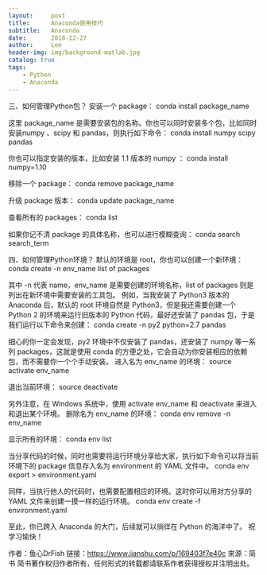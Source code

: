 ```yaml
---
layout:     post
title:      Anaconda使用技巧
subtitle:   Anaconda
date:       2018-12-27
author:     Lee
header-img: img/background-matlab.jpg
catalog: true
tags:
    - Python
    - Anaconda
---
```


三、如何管理Python包？
安装一个 package：
conda install package_name

这里 package_name 是需要安装包的名称。你也可以同时安装多个包，比如同时安装numpy 、scipy  和 pandas，则执行如下命令：
conda install numpy scipy pandas

你也可以指定安装的版本，比如安装 1.1 版本的 numpy ：
conda install numpy=1.10

移除一个 package：
conda remove package_name

升级 package 版本：
conda update package_name

查看所有的 packages：
conda list

如果你记不清 package 的具体名称，也可以进行模糊查询：
conda  search search_term


四、如何管理Python环境？
默认的环境是 root，你也可以创建一个新环境：
conda create -n env_name  list of packages

其中 -n 代表 name，env_name 是需要创建的环境名称，list of packages 则是列出在新环境中需要安装的工具包。
例如，当我安装了 Python3 版本的 Anaconda 后，默认的 root 环境自然是 Python3，但是我还需要创建一个 Python 2 的环境来运行旧版本的 Python 代码，最好还安装了 pandas 包，于是我们运行以下命令来创建：
conda create -n py2 python=2.7 pandas 

细心的你一定会发现，py2 环境中不仅安装了 pandas，还安装了 numpy 等一系列 packages，这就是使用 conda 的方便之处，它会自动为你安装相应的依赖包，而不需要你一个个手动安装。
进入名为 env_name 的环境：
source activate env_name

退出当前环境：
source deactivate

另外注意，在 Windows 系统中，使用 activate env_name  和 deactivate 来进入和退出某个环境。
删除名为 env_name 的环境：
conda env remove -n env_name

显示所有的环境：
conda env list

当分享代码的时候，同时也需要将运行环境分享给大家，执行如下命令可以将当前环境下的 package 信息存入名为 environment 的 YAML 文件中。
conda env export > environment.yaml

同样，当执行他人的代码时，也需要配置相应的环境。这时你可以用对方分享的 YAML 文件来创建一摸一样的运行环境。
conda env create -f environment.yaml

至此，你已跨入 Anaconda 的大门，后续就可以徜徉在 Python 的海洋中了。
祝学习愉快！

作者：鱼心DrFish
链接：https://www.jianshu.com/p/169403f7e40c
來源：简书
简书著作权归作者所有，任何形式的转载都请联系作者获得授权并注明出处。